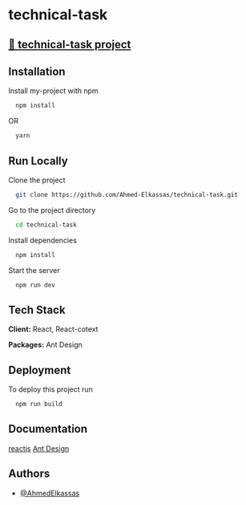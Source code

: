 # technical-task

## [🚀 technical-task project](https://ahmed-elkassas.github.io/technical-task/)

## Installation

Install my-project with npm

```bash
  npm install
```
OR

```bash
  yarn
```
## Run Locally

Clone the project

```bash
  git clone https://github.com/Ahmed-Elkassas/technical-task.git
```

Go to the project directory

```bash
  cd technical-task
```

Install dependencies

```bash
  npm install
```

Start the server

```bash
  npm run dev
```


## Tech Stack
**Client:** React, React-cotext

**Packages:** Ant Design


## Deployment

To deploy this project run

```bash
  npm run build
```


## Documentation

[reactjs](https://reactjs.org/)
[Ant Design](https://ant.design/)


## Authors

- [@AhmedElkassas](https://github.com/Ahmed-Elkassas)
